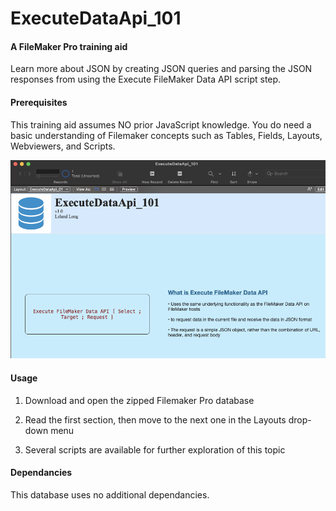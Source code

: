 # ExecuteDataApi_101

#### A FileMaker Pro training aid

Learn more about JSON by creating JSON queries and parsing the JSON responses from using the Execute FileMaker Data API script step.

#### Prerequisites

This training aid assumes NO prior JavaScript knowledge.
You do need a basic understanding of Filemaker concepts such as Tables, Fields, Layouts, Webviewers, and Scripts.

![Overview image](images/Overview.png)

#### Usage

1. Download and open the zipped Filemaker Pro database

2. Read the first section, then move to the next one in the Layouts drop-down menu

3. Several scripts are available for further exploration of this topic


#### Dependancies

This database uses no additional dependancies.
